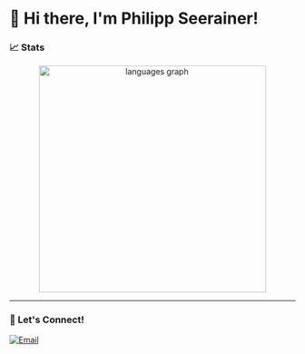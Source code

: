 # 👋 Hi there, I'm Philipp Seerainer!

### 📈 Stats

<p align="center">
   <img src="https://github-readme-stats.vercel.app/api/top-langs/?username=seerainer&theme=transparent&hide_border=true&layout=compact&card_width=320&langs_count=8" width="400" alt="languages graph" />
</p>

---

### 🤝 Let's Connect!

<a href="mailto:philipp@seerainer.com"><img src="https://img.shields.io/badge/Email-philipp@seerainer.com-blue" alt="Email" /></a>
